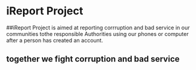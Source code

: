 # iReport Project

##iReport Project is aimed at reporting corrruption and bad service in our 
communities tothe responsible Authorities using our phones or computer after a person has created an account.
## together we fight corruption and bad service

